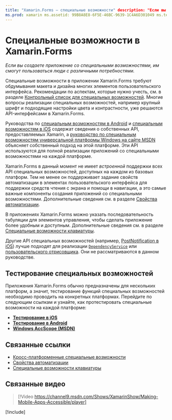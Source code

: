 ```yaml
---
title: "Xamarin.Forms — специальные возможности" description: "Если вы создаете приложение со специальными возможностями, им смогут пользоваться люди с различными потребностями".
ms.prod: xamarin ms.assetid: 99B8A8E8-6F5E-46BC-9639-1C4A6D301049 ms.technology: xamarin-forms author: davidbritch ms.author: dabritch ms.date: 05/28/2019 no-loc: [Xamarin.Forms, Xamarin.Essentials] ms.custom: video
---
```


# <a name="xamarinforms-accessibility"></a>Специальные возможности в Xamarin.Forms

_Если вы создаете приложение со специальными возможностями, им смогут пользоваться люди с различными потребностями._

Специальные возможности в приложении Xamarin.Forms требуют обдумывания макета и дизайна многих элементов пользовательского интерфейса. Рекомендации по аспектам, которые нужно учесть, см. в разделе [Контрольный список для специальных возможностей](~/cross-platform/app-fundamentals/accessibility.md). Многие вопросы реализации специальных возможностей, например крупный шрифт и подходящие настройки цвета и контрастности, уже решаются API-интерфейсами в Xamarin.Forms.

Руководства по [специальным возможностям в Android](~/android/app-fundamentals/accessibility.md) и [специальным возможностям в iOS](~/ios/app-fundamentals/accessibility.md) содержат сведения о собственных API, предоставляемых Xamarin, а [руководство по специальным возможностям универсальной платформы Windows на сайте MSDN](https://msdn.microsoft.com/windows/uwp/accessibility/basic-accessibility-information) объясняет собственный подход на этой платформе. Эти API используются для полной реализации приложений со специальными возможностями на каждой платформе.

Xamarin.Forms в данный момент не имеет *встроенной* поддержки всех API специальных возможностей, доступных на каждом из базовых платформ. Тем не менее он поддерживает задание свойств автоматизации в элементах пользовательского интерфейса для поддержки средств чтения с экрана и помощи в навигации, а это самые важные компоненты создания приложений со специальными возможностями. Дополнительные сведения см. в разделе [Свойства автоматизации](~/xamarin-forms/app-fundamentals/accessibility/automation-properties.md).

В приложениях Xamarin.Forms можно указать последовательность табуляции для элементов управления, чтобы сделать приложение более удобным и доступным. Дополнительные сведения см. в разделе [Специальные возможности клавиатуры](~/xamarin-forms/app-fundamentals/accessibility/keyboard.md).

Другие API специальных возможностей (например, [PostNotification в iOS](~/ios/app-fundamentals/accessibility.md)) лучше подходят для реализации [`DependencyService`](~/xamarin-forms/app-fundamentals/dependency-service/index.md) или [пользовательского отрисовщика](~/xamarin-forms/app-fundamentals/custom-renderer/index.md). Они не рассматриваются в данном руководстве.

## <a name="testing-accessibility"></a>Тестирование специальных возможностей

Приложения Xamarin.Forms обычно предназначены для нескольких платформ, а значит, тестирование функций специальных возможностей необходимо проводить на конкретных платформах. Перейдите по следующим ссылкам и узнайте, как протестировать специальные возможности на каждой платформе:

- [**Тестирование в iOS**](~/ios/app-fundamentals/accessibility.md)
- [**Тестирование в Android**](~/android/app-fundamentals/accessibility.md)
- [**Windows AccScope (MSDN)** ](https://msdn.microsoft.com/library/windows/desktop/dn433239)

## <a name="related-links"></a>Связанные ссылки

- [Кросс-платформенные специальные возможности](~/cross-platform/app-fundamentals/accessibility.md)
- [Свойства автоматизации](~/xamarin-forms/app-fundamentals/accessibility/automation-properties.md)
- [Специальные возможности клавиатуры](~/xamarin-forms/app-fundamentals/accessibility/keyboard.md)

## <a name="related-video"></a>Связанные видео

> [!Video https://channel9.msdn.com/Shows/XamarinShow/Making-Mobile-Apps-Accessible/player]

[!include[](~/essentials/includes/xamarin-show-essentials.md)]
